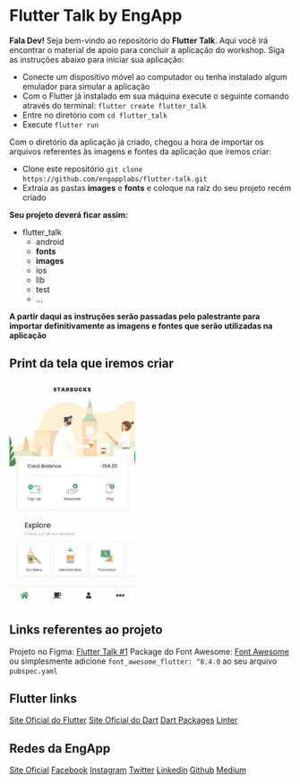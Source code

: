 # Flutter Talk by EngApp

**Fala Dev!** Seja bem-vindo ao repositório do **Flutter Talk**. Aqui você irá encontrar o material de apoio para concluir a aplicação do workshop. Siga as instruções abaixo para iniciar sua aplicação:

- Conecte um dispositivo móvel ao computador ou tenha instalado algum emulador para simular a aplicação
- Com o Flutter já instalado em sua máquina execute o seguinte comando através do terminal: `flutter create flutter_talk`
- Entre no diretório com `cd flutter_talk`
- Execute `flutter run`

Com o diretório da aplicação já criado, chegou a hora de importar os arquivos referentes às imagens e fontes da aplicação que iremos criar:

- Clone este repositório `git clone https://github.com/engapplabs/flutter-talk.git`
- Extraia as pastas **images** e **fonts** e coloque na raíz do seu projeto recém criado

**Seu projeto deverá ficar assim:**

- flutter_talk
  - android
  - **fonts**
  - **images**
  - ios
  - lib
  - test
  - ...

**A partir daqui as instruções serão passadas pelo palestrante para importar definitivamente as imagens e fontes que serão utilizadas na aplicação**

## Print da tela que iremos criar

<img src="home-screen.png" height="400em" />

## Links referentes ao projeto

Projeto no Figma: [Flutter Talk #1](https://www.figma.com/file/cJxWamDpLh1BbAwitujQfR0z/Starbucks-Clone?node-id=0%3A1 "Flutter Talk #1")
Package do Font Awesome: [Font Awesome](https://pub.dartlang.org/packages/font_awesome_flutter "Font Awesome") ou simplesmente adicione `font_awesome_flutter: ^8.4.0` ao seu arquivo `pubspec.yaml`

## Flutter links

[Site Oficial do Flutter](https://flutter.dev/ "Site Oficial do Flutter")
[Site Oficial do Dart](https://www.dartlang.org/ "Site Oficial do Dart")
[Dart Packages](https://pub.dartlang.org/ "Dart Packages")
[Linter](https://dart-lang.github.io/linter/ "Linter")

## Redes da EngApp

[Site Oficial](https://www.engapp.com.br "Site Oficial")
[Facebook](https://www.facebook.com/engapplabs "Facebook")
[Instagram](https://www.instagram.com/engapplabs "Instagram")
[Twitter](https://www.twitter.com/engapplabs "Twitter")
[Linkedin](https://www.linkedin.com/company/engapplabs "Linkedin")
[Github](https://www.github.com/engapplabs "Github")
[Medium](https://www.medium.com/@engapplabs "Medium")